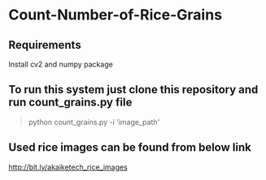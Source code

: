 # Count-Number-of-Rice-Grains

## Requirements
Install cv2 and numpy package

## To run this system just clone this repository and run count_grains.py file
> python count_grains.py -i 'image_path'

## Used rice images can be found from below link
http://bit.ly/akaiketech_rice_images
